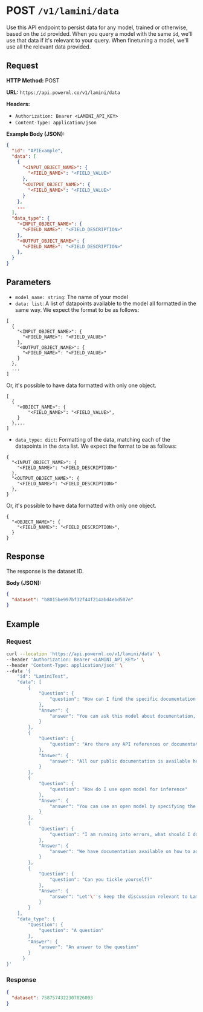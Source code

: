 # POST `/v1/lamini/data`

Use this API endpoint to persist data for any model, trained or otherwise, based on the `id` provided.
When you query a model with the same `id`, we'll use that data if it's relevant to your query.
When finetuning a model, we'll use all the relevant data provided.

## Request

**HTTP Method:** POST

**URL:** `https://api.powerml.co/v1/lamini/data`

**Headers:**

- `Authorization: Bearer <LAMINI_API_KEY>`
- `Content-Type: application/json`

**Example Body (JSON):**

```json
{
  "id": "APIExample",
  "data": [
    {
      "<INPUT_OBJECT_NAME>": {
        "<FIELD_NAME>": "<FIELD_VALUE>"
      },
      "<OUTPUT_OBJECT_NAME>": {
        "<FIELD_NAME>": "<FIELD_VALUE>"
      }
    },
    ...
  ],
  "data_type": {
    "<INPUT_OBJECT_NAME>": {
      "<FIELD_NAME>": "<FIELD_DESCRIPTION>"
    },
    "<OUTPUT_OBJECT_NAME>": {
      "<FIELD_NAME>": "<FIELD_DESCRIPTION>"
    },
  }
}
```

## Parameters

- `model_name: string`: The name of your model
- `data: list`: A list of datapoints available to the model all formatted in the same way. We expect the format to be as follows:
```
[
  {
    "<INPUT_OBJECT_NAME>": {
      "<FIELD_NAME>": "<FIELD_VALUE>"
    },
    "<OUTPUT_OBJECT_NAME>": {
      "<FIELD_NAME>": "<FIELD_VALUE>"
    }
  },
  ...
]
```
Or, it's possible to have data formatted with only one object.
```
[
  {
    "<OBJECT_NAME>": {
        "<FIELD_NAME>": "<FIELD_VALUE>",
    }
  },...
]
```

- `data_type: dict`: Formatting of the data, matching each of the datapoints in the `data` list. We expect the format to be as follows:
```
{
  "<INPUT_OBJECT_NAME>": {
    "<FIELD_NAME>": "<FIELD_DESCRIPTION>"
  },
  "<OUTPUT_OBJECT_NAME>": {
    "<FIELD_NAME>": "<FIELD_DESCRIPTION>"
  },
}
```

Or, it's possible to have data formatted with only one object.

  ```
  {
    "<OBJECT_NAME>": {
      "<FIELD_NAME>": "<FIELD_DESCRIPTION>",
    }
  }
  ```

## Response

The response is the dataset ID.

**Body (JSON):**

```json
{
  "dataset": "b8015be997bf32f44f214abd4ebd507e"
}
```

## Example

### Request

```bash
curl --location 'https://api.powerml.co/v1/lamini/data' \
--header 'Authorization: Bearer <LAMINI_API_KEY>' \
--header 'Content-Type: application/json' \
--data '{
    "id": "LaminiTest",
    "data": [
        {
        	"Question": {
                "question": "How can I find the specific documentation I need for a particular feature or function?"
        	},
            "Answer": {
            	"answer": "You can ask this model about documentation, which is trained on our publicly available docs and source code, or you can go to https://lamini-ai.github.io/"
            }
    	},
    	{
        	"Question": {
                "question": "Are there any API references or documentation available for the codebase?"
        	},
            "Answer": {
            	"answer": "All our public documentation is available here https://lamini-ai.github.io/"
            }
    	},
        {
        	"Question": {
                "question": "How do I use open model for inference"
        	},
            "Answer": {
            	"answer": "You can use an open model by specifying the model'\''s name in the model_name parameter in the LLM Engine class initializer."
            }
    	},
        {
        	"Question": {
                "question": "I am running into errors, what should I do?"
        	},
            "Answer": {
            	"answer": "We have documentation available on how to address common errors here https://lamini-ai.github.io/error_handling/. Lamini'\''s LLM Engine is under very active development, and we thank you for using us!"
            }
    	},
    	{
        	"Question": {
                "question": "Can you tickle yourself?"
        	},
            "Answer": {
            	"answer": "Let'\''s keep the discussion relevant to Lamini."
            }
    	}
    ],
    "data_type": {
    	"Question": {
        	"question": "A question"
    	},
        "Answer": {
        	"answer": "An answer to the question"
    	}
	  }
}'
```

### Response

```json
{
  "dataset": 7587574322307826093
}
```
